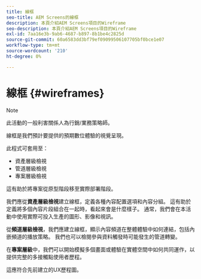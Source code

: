 ```yaml
---
title: 線框
seo-title: AEM Screens的線框
description: 本頁介紹AEM Screens項目的Wireframe
seo-description: 本頁介紹AEM Screens項目的Wireframe
exl-id: 7aa16e3b-9ab6-4687-b897-8b1be4c2825d
source-git-commit: 60a6583dd3bf79ef09099506107705bf0bce1e07
workflow-type: tm+mt
source-wordcount: '210'
ht-degree: 0%

---
```


# 線框 {#wireframes}

>[!NOTE]
>此活動的一般利害關係人為行銷/業務策略師。

線框是我們預計要提供的預期數位體驗的視覺呈現。

此程式可套用至：

* 資產層級檢視
* 管道層級檢視
* 專案層級檢視

這有助於將專案從原型階段移至實際部署階段。

我們應從&#x200B;**資產層級檢視**建立線框，定義各種內容配置選項和內容分組。 這有助於定義將多個內容片段組合在一起時，看起來會是什麼樣子。
通常，我們會在本活動中使用實際可投入生產的圖形、影像和視訊。

從&#x200B;**頻道層級檢視**，我們應建立線框，顯示內容頻道在整體體驗中如何連結，包括內嵌頻道的播放策略。 我們也可以檢閱參與資料觸發時可能發生的管道轉變。

在&#x200B;**專案層級**&#x200B;中，我們可以開始模擬多個畫面或體驗在實體空間中如何共同運作，以提供完整的多接觸點使用者歷程。

這應符合先前建立的UX歷程圖。
